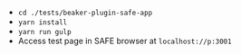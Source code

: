 - `cd ./tests/beaker-plugin-safe-app`
- `yarn install`
- `yarn run gulp`
- Access test page in SAFE browser at `localhost://p:3001`
